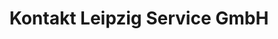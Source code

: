 ---
title: "Kontakt Leipzig Service GmbH"
url: /leipzig/kontakt-leipzig-service-gmbh/
shop: Schlüsseldienst
---